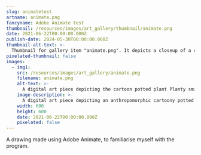 ```yaml
---
slug: animatetest
artname: animate.png
fancyname: Adobe Animate test
thumbnail: /resources/images/art_gallery/thumbnail/animate.png
date: 2021-06-22T00:00:00.000Z
publish-date: 2024-05-30T00:00:00.000Z
thumbnail-alt-text: >-
  Thumbnail for gallery item "animate.png". It depicts a closeup of a cartoon potted plant smiling at the viewer.
pixelated-thumbnail: false
images:
  - img1:
    src: /resources/images/art_gallery/animate.png
    filename: animate.png
    alt-text: >-
      A digital art piece depicting the cartoon potted plant Planty smiling and waving at the viewer.
    image-description: >-
      A digital art piece depicting an anthropomorphic cartoony potted plant. He is smiling and waving at the viewer with a placid expression on his face.
    width: 600
    height: 600
    date: 2021-06-22T00:00:00.000Z
    pixelated: false
---
```

<p>
	A drawing made using Adobe Animate, to familiarise myself with the program.
</p>
